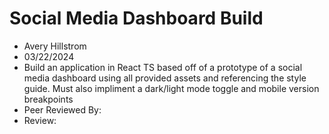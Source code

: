 # Social Media Dashboard Build

+ Avery Hillstrom
+ 03/22/2024
+ Build an application in React TS based off of a prototype of a social media dashboard using all provided assets and referencing the style guide. Must also impliment a dark/light mode toggle and mobile version breakpoints
+ Peer Reviewed By: 
+ Review: 
